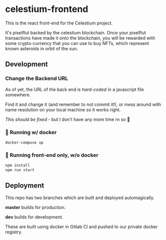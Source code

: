 # celestium-frontend

This is the react front-end for the Celestium project.

It's pixelflut backed by the celestium blockchain.
Once your pixelflut transactions have made it onto the blockchain,
you will be rewarded with some crypto-currency that you can use to buy NFTs,
which represent known asteroids in orbit of the sun.


## Development

### Change the Backend URL

As of yet, the URL of the back end is *hard-coded* in a javascript file somewhere.

Find it and change it (and remember to not commit it!),
or mess around with name resolution on your local machine so it works right.

*This should be fixed* - but I don't have any more time rn so 🤷


### 🐳 Running w/ docker

```
docker-compose up
```

### 🧰 Running front-end only, w/o docker

```sh
npm install
npm run start
```


## Deployment

This repo has two branches which are built and deployed automagically.

**master** builds for production.

**dev** builds for development.

These are built using docker in Gitlab CI and pushed to our private docker registry.

